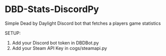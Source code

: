 # DBD-Stats-DiscordPy
Simple Dead by Daylight Discord bot that fetches a players game statistics

SETUP: 
1. Add your Discord bot token in DBDBot.py
2. Add your Steam API Key in cogs/steamapi.py
